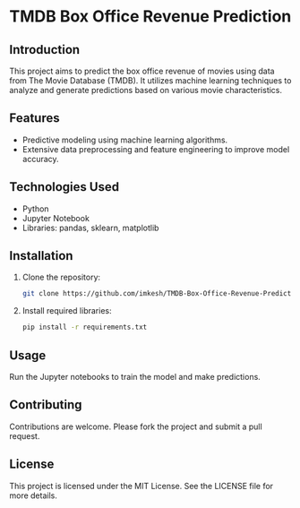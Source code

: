 
# TMDB Box Office Revenue Prediction

## Introduction
This project aims to predict the box office revenue of movies using data from The Movie Database (TMDB). It utilizes machine learning techniques to analyze and generate predictions based on various movie characteristics.

## Features
- Predictive modeling using machine learning algorithms.
- Extensive data preprocessing and feature engineering to improve model accuracy.

## Technologies Used
- Python
- Jupyter Notebook
- Libraries: pandas, sklearn, matplotlib

## Installation
1. Clone the repository:
   ```bash
   git clone https://github.com/imkesh/TMDB-Box-Office-Revenue-Prediction.git
   ```
2. Install required libraries:
   ```bash
   pip install -r requirements.txt
   ```

## Usage
Run the Jupyter notebooks to train the model and make predictions.

## Contributing
Contributions are welcome. Please fork the project and submit a pull request.

## License
This project is licensed under the MIT License. See the LICENSE file for more details.
